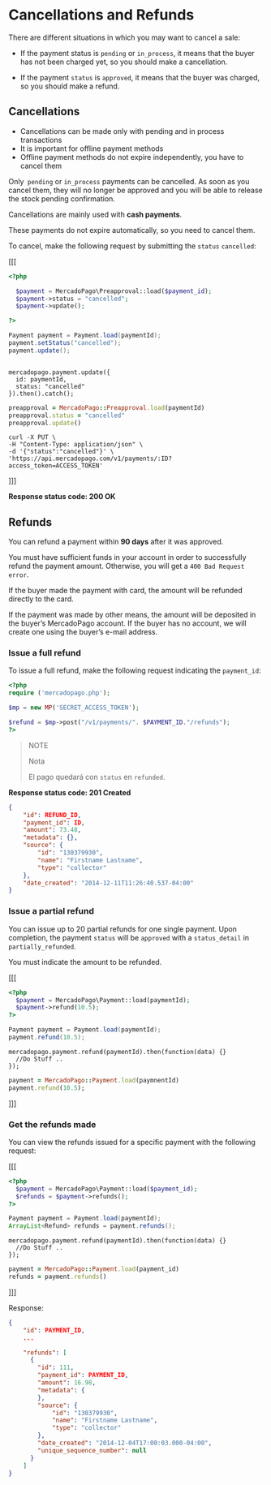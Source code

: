 # Cancellations and Refunds

There are different situations in which you may want to cancel a sale:

* If the payment status is `pending` or `in_process`, it means that the buyer has not been charged yet, so you should make a cancellation.

* If the payment `status` is `approved`, it means that the buyer was charged, so you should make a refund.


## Cancellations

- Cancellations can be made only with pending and in process transactions
- It is important for offline payment methods
- Offline payment methods do not expire independently, you have to cancel them

Only` pending` or `in_process` payments can be cancelled. As soon as you cancel them, they will no longer be approved and you will be able to release the stock pending confirmation.

Cancellations are mainly used with **cash payments**.

These payments do not expire automatically, so you need to cancel them.

To cancel, make the following request by submitting the `status` `cancelled`:

[[[
```php
<?php

  $payment = MercadoPago\Preapproval::load($payment_id);
  $payment->status = "cancelled";
  $payment->update();

?>
```
```java
Payment payment = Payment.load(paymentId);
payment.setStatus("cancelled");
payment.update();

```
```node

mercadopago.payment.update({
  id: paymentId,
  status: "cancelled"
}).then().catch();

```
```ruby
preapproval = MercadoPago::Preapproval.load(paymentId)
preapproval.status = "cancelled"
preapproval.update()
```
```curl
curl -X PUT \
-H "Content-Type: application/json" \
-d '{"status":"cancelled"}' \
'https://api.mercadopago.com/v1/payments/:ID?access_token=ACCESS_TOKEN'
```
]]]

**Response status code: 200 OK**

## Refunds
You can refund a payment within **90 days** after it was approved.

You must have sufficient funds in your account in order to successfully refund the payment amount. Otherwise, you will get a `400 Bad Request error`.

If the buyer made the payment with card, the amount will be refunded directly to the card.

If the payment was made by other means, the amount will be deposited in the buyer’s MercadoPago account. If the buyer has no account, we will create one using the buyer’s e-mail address.

### Issue a full refund

To issue a full refund, make the following request indicating the `payment_id`:

```php
<?php
require ('mercadopago.php');

$mp = new MP('SECRET_ACCESS_TOKEN');

$refund = $mp->post("/v1/payments/". $PAYMENT_ID."/refunds");
?>
```
> NOTE
>
> Nota
>
> El pago quedará con `status` en `refunded`.


**Response status code: 201 Created**

```json
{
	"id": REFUND_ID,
	"payment_id": ID,
	"amount": 73.48,
	"metadata": {},
	"source": {
		"id": "130379930",
		"name": "Firstname Lastname",
		"type": "collector"
	},
	"date_created": "2014-12-11T11:26:40.537-04:00"
}
```

### Issue a partial refund

You can issue up to 20 partial refunds for one single payment. Upon completion, the payment `status` will be `approved` with a `status_detail` in `partially_refunded`.

You must indicate the amount to be refunded.

[[[

```php
<?php
  $payment = MercadoPago\Payment::load(paymentId);
  $payment->refund(10.5);
?>
```
```java
Payment payment = Payment.load(paymentId);
payment.refund(10.5);
```
```node
mercadopago.payment.refund(paymentId).then(function(data) {}
  //Do Stuff ..
});
```
```ruby
payment = MercadoPago::Payment.load(paymnentId)
payment.refund(10.5);
```
]]]


### Get the refunds made

You can view the refunds issued for a specific payment with the following request:

[[[
```php
<?php
  $payment = MercadoPago\Payment::load($payment_id);
  $refunds = $payment->refunds();
?>
```
```java
Payment payment = Payment.load(paymentId);
ArrayList<Refund> refunds = payment.refunds();
```
```node
mercadopago.payment.refund(paymentId).then(function(data) {}
  //Do Stuff ..
});
```
```ruby
payment = MercadoPago::Payment.load(payment_id)
refunds = payment.refunds()
```
]]]


Response:

```json
{
    "id": PAYMENT_ID,
    ...

    "refunds": [
      {
        "id": 111,
        "payment_id": PAYMENT_ID,
        "amount": 16.98,
        "metadata": {
        },
        "source": {
            "id": "130379930",
            "name": "Firstname Lastname",
            "type": "collector"
        },
        "date_created": "2014-12-04T17:00:03.000-04:00",
        "unique_sequence_number": null
      }
    ]
}
```
